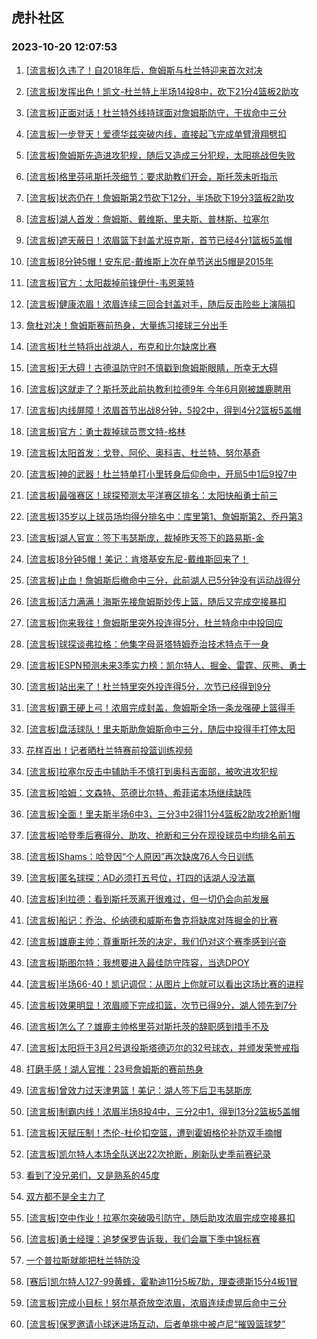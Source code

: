 ## 虎扑社区 
### 2023-10-20 12:07:53

1. [[流言板]久违了！自2018年后，詹姆斯与杜兰特迎来首次对决](https://bbs.hupu.com/62550126.html)

2. [[流言板]发挥出色！凯文-杜兰特上半场14投8中，砍下21分4篮板2助攻](https://bbs.hupu.com/62552684.html)

3. [[流言板]正面对话！杜兰特外线持球面对詹姆斯防守，干拔命中三分](https://bbs.hupu.com/62552498.html)

4. [[流言板]一步登天！爱德华兹突破内线，直接起飞完成单臂滑翔劈扣](https://bbs.hupu.com/62550285.html)

5. [[流言板]詹姆斯先造进攻犯规，随后又造成三分犯规，太阳挑战但失败](https://bbs.hupu.com/62552563.html)

6. [[流言板]格里芬吼斯托茨细节：要求助教们开会，斯托茨未听指示](https://bbs.hupu.com/62550874.html)

7. [[流言板]状态仍在！詹姆斯第2节砍下12分，半场砍下19分3篮板2助攻](https://bbs.hupu.com/62552714.html)

8. [[流言板]湖人首发：詹姆斯、戴维斯、里夫斯、普林斯、拉塞尔](https://bbs.hupu.com/62550562.html)

9. [[流言板]遮天蔽日！浓眉篮下封盖尤班克斯，首节已经4分1篮板5盖帽](https://bbs.hupu.com/62551752.html)

10. [[流言板]8分钟5帽！安东尼-戴维斯上次在单节送出5帽是2015年](https://bbs.hupu.com/62552243.html)

11. [[流言板]官方：太阳裁掉前锋伊什-韦恩莱特](https://bbs.hupu.com/62549337.html)

12. [[流言板]健康浓眉！浓眉连续三回合封盖对手，随后反击险些上演隔扣](https://bbs.hupu.com/62551625.html)

13. [詹杜对决！詹姆斯赛前热身，大量练习接球三分出手](https://bbs.hupu.com/62549594.html)

14. [[流言板]杜兰特将出战湖人，布克和比尔缺席比赛](https://bbs.hupu.com/62550081.html)

15. [[流言板]无大碍！古德温防守时不慎戳到詹姆斯眼睛，所幸无大碍](https://bbs.hupu.com/62551883.html)

16. [[流言板]这就走了？斯托茨此前执教利拉德9年 今年6月刚被雄鹿聘用](https://bbs.hupu.com/62549237.html)

17. [[流言板]内线屏障！浓眉首节出战8分钟，5投2中，得到4分2篮板5盖帽](https://bbs.hupu.com/62551956.html)

18. [[流言板]官方：勇士裁掉球员贾文特-格林](https://bbs.hupu.com/62549107.html)

19. [[流言板]太阳首发：戈登、阿伦、奥科吉、杜兰特、努尔基奇](https://bbs.hupu.com/62550299.html)

20. [[流言板]神的武器！杜兰特单打小里转身后仰命中，开局5中1后9投7中](https://bbs.hupu.com/62552663.html)

21. [[流言板]最强赛区！球探预测太平洋赛区排名：太阳快船勇士前三](https://bbs.hupu.com/62550835.html)

22. [[流言板]35岁以上球员场均得分排名中：库里第1、詹姆斯第2、乔丹第3](https://bbs.hupu.com/62549457.html)

23. [[流言板]湖人官宣：签下韦瑟斯庞，裁掉昨天签下的路易斯-金](https://bbs.hupu.com/62550139.html)

24. [[流言板]8分钟5帽！美记：肯塔基安东尼-戴维斯回来了！](https://bbs.hupu.com/62551879.html)

25. [[流言板]止血！詹姆斯后撤命中三分，此前湖人已5分钟没有运动战得分](https://bbs.hupu.com/62551980.html)

26. [[流言板]活力满满！海斯先接詹姆斯妙传上篮，随后又完成空接暴扣](https://bbs.hupu.com/62552106.html)

27. [[流言板]你来我往！詹姆斯里突外投连得5分，杜兰特命中中投回应](https://bbs.hupu.com/62552075.html)

28. [[流言板]球探谈弗拉格：他集字母哥塔特姆乔治技术特点于一身](https://bbs.hupu.com/62549674.html)

29. [[流言板]ESPN预测未来3季实力榜：凯尔特人、掘金、雷霆、灰熊、勇士](https://bbs.hupu.com/62549610.html)

30. [[流言板]站出来了！杜兰特里突外投连得5分，次节已经得到9分](https://bbs.hupu.com/62552154.html)

31. [[流言板]霸王硬上弓！浓眉完成封盖，詹姆斯全场一条龙强硬上篮得手](https://bbs.hupu.com/62551443.html)

32. [[流言板]盘活球队！里夫斯助詹姆斯命中三分，随后中投得手打停太阳](https://bbs.hupu.com/62552398.html)

33. [花样百出！记者晒杜兰特赛前投篮训练视频](https://bbs.hupu.com/62552286.html)

34. [[流言板]拉塞尔反击中辅助手不慎打到奥科吉面部，被吹进攻犯规](https://bbs.hupu.com/62552473.html)

35. [[流言板]哈姆：文森特、范德比尔特、希菲诺本场继续缺阵](https://bbs.hupu.com/62550255.html)

36. [[流言板]全面！里夫斯半场6中3，三分3中2得11分4篮板2助攻2抢断1帽](https://bbs.hupu.com/62552786.html)

37. [[流言板]哈登季后赛得分、助攻、抢断和三分在现役球员中均排名前五](https://bbs.hupu.com/62549524.html)

38. [[流言板]Shams：哈登因“个人原因”再次缺席76人今日训练](https://bbs.hupu.com/62547895.html)

39. [[流言板]匿名球探：AD必须打五号位，打四的话湖人没法赢](https://bbs.hupu.com/62550785.html)

40. [[流言板]利拉德：看到斯托茨离开很难过，但一切仍会向前发展](https://bbs.hupu.com/62550627.html)

41. [[流言板]船记：乔治、伦纳德和威斯布鲁克将缺席对阵掘金的比赛](https://bbs.hupu.com/62549997.html)

42. [[流言板]雄鹿主帅：尊重斯托茨的决定，我们仍对这个赛季感到兴奋](https://bbs.hupu.com/62550961.html)

43. [[流言板]斯图尔特：我想要进入最佳防守阵容，当选DPOY](https://bbs.hupu.com/62551110.html)

44. [[流言板]半场66-40！凯记调侃：从图片上你就可以看出这场比赛的进程](https://bbs.hupu.com/62549692.html)

45. [[流言板]效果明显！浓眉顺下完成扣篮，次节已得9分，湖人领先到7分](https://bbs.hupu.com/62552337.html)

46. [[流言板]怎么了？雄鹿主帅格里芬对斯托茨的辞职感到措手不及](https://bbs.hupu.com/62549186.html)

47. [[流言板]太阳将于3月2号退役斯塔德迈尔的32号球衣，并颁发荣誉戒指](https://bbs.hupu.com/62548381.html)

48. [打磨手感！湖人官推：23号詹姆斯的赛前热身](https://bbs.hupu.com/62550390.html)

49. [[流言板]曾效力过天津男篮！美记：湖人签下后卫韦瑟斯庞](https://bbs.hupu.com/62549131.html)

50. [[流言板]制霸内线！浓眉半场8投4中，三分2中1，得到13分2篮板5盖帽](https://bbs.hupu.com/62552740.html)

51. [[流言板]天赋压制！杰伦-杜伦扣空篮，遭到霍姆格伦补防双手摘帽](https://bbs.hupu.com/62549902.html)

52. [[流言板]凯尔特人本场全队送出22次抢断，刷新队史季前赛纪录](https://bbs.hupu.com/62550898.html)

53. [看到了没兄弟们，又是熟系的45度](https://bbs.hupu.com/62552512.html)

54. [双方都不是全主力了](https://bbs.hupu.com/62550304.html)

55. [[流言板]空中作业！拉塞尔突破吸引防守，随后助攻浓眉完成空接暴扣](https://bbs.hupu.com/62551414.html)

56. [[流言板]勇士经理：追梦保罗告诉我，我们会赢下季中锦标赛](https://bbs.hupu.com/62550002.html)

57. [一个普拉斯就能把杜兰特防没](https://bbs.hupu.com/62551668.html)

58. [[赛后]凯尔特人127-99黄蜂，霍勒迪11分5板7助，理查德斯15分4板1冒](https://bbs.hupu.com/62550500.html)

59. [[流言板]完成小目标！努尔基奇放空浓眉，浓眉连续虚晃后命中三分](https://bbs.hupu.com/62552228.html)

60. [[流言板]保罗邀请小球迷进场互动，后者单挑中被卢尼“摧毁篮球梦”](https://bbs.hupu.com/62551304.html)

